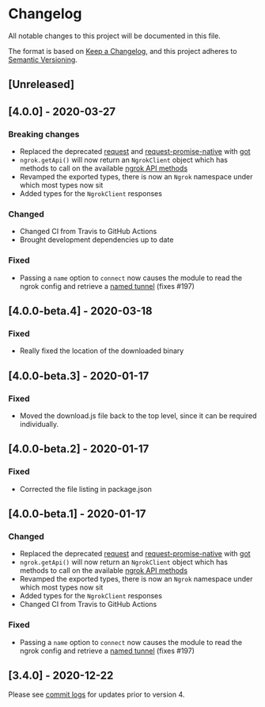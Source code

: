 # Changelog
All notable changes to this project will be documented in this file.

The format is based on [Keep a Changelog](https://keepachangelog.com/en/1.0.0/),
and this project adheres to [Semantic Versioning](https://semver.org/spec/v2.0.0.html).

## [Unreleased]

## [4.0.0] - 2020-03-27

### Breaking changes

- Replaced the deprecated [request](https://www.npmjs.com/package/request) and [request-promise-native](https://www.npmjs.com/package/request-promise-native) with [got](https://www.npmjs.com/package/got)
- `ngrok.getApi()` will now return an `NgrokClient` object which has methods to call on the available [ngrok API methods](https://ngrok.com/docs#client-api-base)
- Revamped the exported types, there is now an `Ngrok` namespace under which most types now sit
- Added types for the `NgrokClient` responses

### Changed

- Changed CI from Travis to GitHub Actions
- Brought development dependencies up to date

### Fixed

- Passing a `name` option to `connect` now causes the module to read the ngrok config and retrieve a [named tunnel](https://ngrok.com/docs#tunnel-definitions) (fixes #197)


## [4.0.0-beta.4] - 2020-03-18

### Fixed

- Really fixed the location of the downloaded binary

## [4.0.0-beta.3] - 2020-01-17

### Fixed

- Moved the download.js file back to the top level, since it can be required individually.

## [4.0.0-beta.2] - 2020-01-17

### Fixed

- Corrected the file listing in package.json

## [4.0.0-beta.1] - 2020-01-17

### Changed

- Replaced the deprecated [request](https://www.npmjs.com/package/request) and [request-promise-native](https://www.npmjs.com/package/request-promise-native) with [got](https://www.npmjs.com/package/got)
- `ngrok.getApi()` will now return an `NgrokClient` object which has methods to call on the available [ngrok API methods](https://ngrok.com/docs#client-api-base)
- Revamped the exported types, there is now an `Ngrok` namespace under which most types now sit
- Added types for the `NgrokClient` responses
- Changed CI from Travis to GitHub Actions

### Fixed

- Passing a `name` option to `connect` now causes the module to read the ngrok config and retrieve a [named tunnel](https://ngrok.com/docs#tunnel-definitions) (fixes #197)

## [3.4.0] - 2020-12-22

Please see [commit logs](https://github.com/bubenshchykov/ngrok/commits/master) for updates prior to version 4.